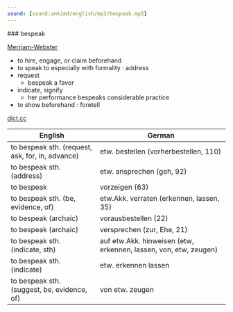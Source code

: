 ```yaml
---
sound: [sound:ankimd/english/mp3/bespeak.mp3]
---
```


\### bespeak

[Merriam-Webster](https://www.merriam-webster.com/dictionary/bespeak)

- to hire, engage, or claim beforehand
- to speak to especially with formality : address
- request
    - bespeak a favor
- indicate, signify
    - her performance bespeaks considerable practice
- to show beforehand : foretell

[dict.cc](https://www.dict.cc/bespeak)

| English        | German       |
| -------------- | ------------ |
| to bespeak sth. (request, ask, for, in, advance) | etw. bestellen (vorherbestellen, 110) |
| to bespeak sth. (address) | etw. ansprechen (geh, 92) |
| to bespeak | vorzeigen (63) |
| to bespeak sth. (be, evidence, of) | etw.Akk. verraten (erkennen, lassen, 35) |
| to bespeak (archaic) | vorausbestellen (22) |
| to bespeak (archaic) | versprechen (zur, Ehe, 21) |
| to bespeak sth. (indicate, sth) | auf etw.Akk. hinweisen (etw, erkennen, lassen, von, etw, zeugen) |
| to bespeak sth. (indicate) | etw. erkennen lassen |
| to bespeak sth. (suggest, be, evidence, of) | von etw. zeugen |
